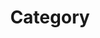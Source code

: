 ---
title: "Category"
layout: "categories"
permalink: /categories/
author_profile: true
sidebar: true
---
